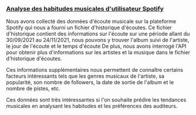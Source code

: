 
### [Analyse des habitudes musicales d'utilisateur Spotify](https://poiazeqsd.github.io/Projet-DataViz/)

Nous avons collecté des données d'écoute musicale sur la plateforme Spotify qui nous a fourni un fichier d'historique d'écoutes.
Ce fichier d'historique contient des informations sur l'écoute sur une période allant du 30/09/2021 au 24/11/2021, nous pouvons y trouver l'album suivi de l'artiste, le jour de l'écoute et le temps d'écoute
De plus, nous avons interrogé l'API pour obtenir plus d'informations sur les artistes et la musique dans le fichier d'historique d'écoutes.

Ces informations supplémentaires nous permettent de connaître certains facteurs intéressants tels que les genres musicaux de l'artiste, sa popularité, son nombre de followers, la date de sortie de l'album et le nombre de pistes, etc.

Ces données sont très intéressantes si l'on souhaite prédire les tendances musicales en analysant les habitudes et les préférences des auditeurs.

